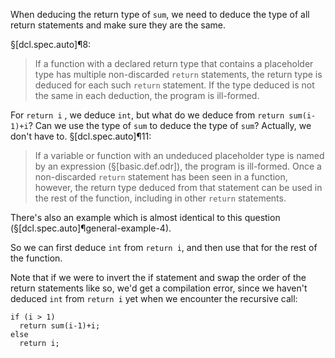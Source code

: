 When deducing the return type of `sum`, we need to deduce the type of all return statements and make sure they are the same.

§[dcl.spec.auto]¶8:

> If a function with a declared return type that contains a placeholder type has multiple non-discarded `return` statements, the return type is deduced for each such `return` statement. If the type deduced is not the same in each deduction, the program is ill-formed.

For `return i` , we deduce `int`, but what do we deduce from `return sum(i-1)+i`? Can we use the type of `sum` to deduce the type of `sum`? Actually, we don't have to. §[dcl.spec.auto]¶11:

> If a variable or function with an undeduced placeholder type is named by an expression (§[basic.def.odr]), the program is ill-formed. Once a non-discarded `return` statement has been seen in a function, however, the return type deduced from that statement can be used in the rest of the function, including in other `return` statements.

There's also an example which is almost identical to this question (§[dcl.spec.auto]¶general-example-4).

So we can first deduce `int` from `return i`, and then use that for the rest of the function.

Note that if we were to invert the if statement and swap the order of the return statements like so, we'd get a compilation error, since we haven't deduced `int` from `return i` yet when we encounter the recursive call:

```
if (i > 1)
  return sum(i-1)+i;
else
  return i;
```
